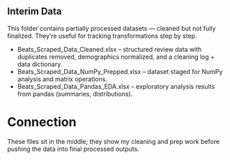 ## Interim Data

This folder contains partially processed datasets — cleaned but not fully finalized. They’re useful for tracking transformations step by step.
- Beats_Scraped_Data_Cleaned.xlsx – structured review data with duplicates removed, demographics normalized, and a cleaning log + data dictionary.
- Beats_Scraped_Data_NumPy_Prepped.xlsx – dataset staged for NumPy analysis and matrix operations.
- Beats_Scraped_Data_Pandas_EDA.xlsx – exploratory analysis results from pandas (summaries, distributions).

# Connection
These files sit in the middle; they show my cleaning and prep work before pushing the data into final processed outputs.
